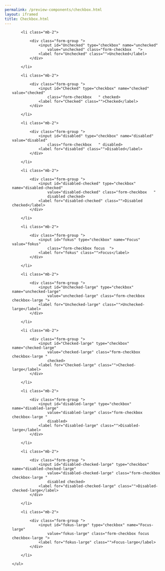```yaml
--- 
permalink: /preview-components/checkbox.html
layout: iframed 
title: Checkbox.html
---
```

<div class="container">
    <ul class="unstyled-list">

        <li class="mb-2">

            <div class="form-group ">
                <input id="Unchecked" type="checkbox" name="unchecked"
                    value="unchecked" class="form-checkbox   ">
                <label for="Unchecked" class="">Unchecked</label>
            </div>

        </li>

        <li class="mb-2">

            <div class="form-group ">
                <input id="Checked" type="checkbox" name="checked" value="checked"
                    class="form-checkbox   " checked>
                <label for="Checked" class="">Checked</label>
            </div>

        </li>

        <li class="mb-2">

            <div class="form-group ">
                <input id="disabled" type="checkbox" name="disabled" value="disabled"
                    class="form-checkbox   " disabled>
                <label for="disabled" class="">Disabled</label>
            </div>

        </li>

        <li class="mb-2">

            <div class="form-group ">
                <input id="disabled-checked" type="checkbox" name="disabled-checked"
                    value="disabled-checked" class="form-checkbox   "
                    disabled checked>
                <label for="disabled-checked" class="">Disabled checked</label>
            </div>

        </li>

        <li class="mb-2">

            <div class="form-group ">
                <input id="fokus" type="checkbox" name="Focus" value="fokus"
                    class="form-checkbox focus  ">
                <label for="fokus" class="">Focus</label>
            </div>

        </li>

        <li class="mb-2">

            <div class="form-group ">
                <input id="Unchecked-large" type="checkbox" name="unchecked-large"
                    value="unchecked-large" class="form-checkbox  checkbox-large ">
                <label for="Unchecked-large" class="">Unchecked-large</label>
            </div>

        </li>

        <li class="mb-2">

            <div class="form-group ">
                <input id="Checked-large" type="checkbox" name="checked-large"
                    value="checked-large" class="form-checkbox  checkbox-large "
                    checked>
                <label for="Checked-large" class="">Checked-large</label>
            </div>

        </li>

        <li class="mb-2">

            <div class="form-group ">
                <input id="disabled-large" type="checkbox" name="disabled-large"
                    value="disabled-large" class="form-checkbox  checkbox-large "
                    disabled>
                <label for="disabled-large" class="">Disabled-large</label>
            </div>

        </li>

        <li class="mb-2">

            <div class="form-group ">
                <input id="disabled-checked-large" type="checkbox" name="disabled-checked-large"
                    value="disabled-checked-large" class="form-checkbox  checkbox-large "
                    disabled checked>
                <label for="disabled-checked-large" class="">Disabled-checked-large</label>
            </div>

        </li>

        <li class="mb-2">

            <div class="form-group ">
                <input id="fokus-large" type="checkbox" name="Focus-large"
                    value="fokus-large" class="form-checkbox focus checkbox-large ">
                <label for="fokus-large" class="">Focus-large</label>
            </div>

        </li>

    </ul>
</div>